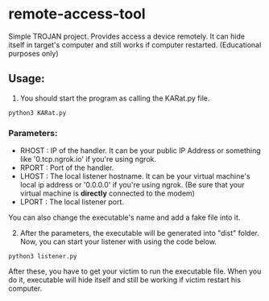 # remote-access-tool
Simple TROJAN project. Provides access a device remotely. It can hide itself in target's computer and still works if computer restarted. (Educational purposes only)

## Usage:

1. You should start the program as calling the KARat.py file.

```
python3 KARat.py
```

### Parameters:
- RHOST : IP of the handler. It can be your public IP Address or something like '0.tcp.ngrok.io' if you're using ngrok.
- RPORT : Port of the handler.
- LHOST : The local listener hostname. It can be your virtual machine's local ip address or '0.0.0.0' if you're using ngrok. (Be sure that your virtual machine is **directly** connected to the modem)
- LPORT : The local listener port.

You can also change the executable's name and add a fake file into it.

2. After the parameters, the executable will be generated into "dist" folder. Now, you can start your listener with using the code below.

```
python3 listener.py
```

After these, you have to get your victim to run the executable file. When you do it, executable will hide itself and still be working if victim restart his computer.

